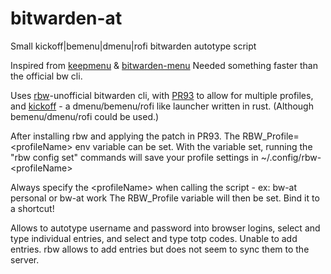 # bitwarden-at
Small kickoff|bemenu|dmenu|rofi bitwarden autotype script

Inspired from [keepmenu](https://github.com/firecat53/keepmenu) & [bitwarden-menu](https://github.com/firecat53/bitwarden-menu) Needed something faster than the official bw cli. 

Uses [rbw](https://github.com/doy/rbw)-unofficial bitwarden cli, with [PR93](https://github.com/doy/rbw/pull/93) to allow for multiple profiles, and [kickoff](https://github.com/j0ru/kickoff) - a dmenu/bemenu/rofi like launcher written in rust. (Although bemenu/dmenu/rofi could be used.)


After installing rbw and applying the patch in PR93. The RBW_Profile=\<profileName\> env variable can be set. 
With the variable set, running the "rbw config set" commands will save your profile settings in ~/.config/rbw-\<profileName\>

Always specify the \<profileName\> when calling the script - ex: bw-at personal or bw-at work
The RBW_Profile variable will then be set. Bind it to a shortcut!

Allows to autotype username and password into browser logins, select and type individual entries, and select and type totp codes.
Unable to add entries. rbw allows to add entries but does not seem to sync them to the server.


